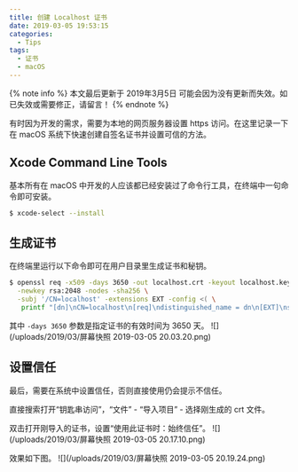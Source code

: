 ```yaml
---
title: 创建 Localhost 证书
date: 2019-03-05 19:53:15
categories:
  - Tips
tags:
  - 证书
  - macOS
---
```


{% note info %}
本文最后更新于 2019年3月5日 可能会因为没有更新而失效。如已失效或需要修正，请留言！
{% endnote %}

有时因为开发的需求，需要为本地的网页服务器设置 https 访问。在这里记录一下在 macOS 系统下快速创建自签名证书并设置可信的方法。

## Xcode Command Line Tools
基本所有在 macOS 中开发的人应该都已经安装过了命令行工具，在终端中一句命令即可安装。
``` bash
$ xcode-select --install
```
<!--more-->
## 生成证书
在终端里运行以下命令即可在用户目录里生成证书和秘钥。
``` bash
$ openssl req -x509 -days 3650 -out localhost.crt -keyout localhost.key \
  -newkey rsa:2048 -nodes -sha256 \
  -subj '/CN=localhost' -extensions EXT -config <( \
   printf "[dn]\nCN=localhost\n[req]\ndistinguished_name = dn\n[EXT]\nsubjectAltName=DNS:localhost\nkeyUsage=digitalSignature\nextendedKeyUsage=serverAuth")
```

其中 `-days 3650` 参数是指定证书的有效时间为 3650 天。
![](/uploads/2019/03/屏幕快照 2019-03-05 20.03.20.png)

## 设置信任
最后，需要在系统中设置信任，否则直接使用仍会提示不信任。

直接搜索打开“钥匙串访问”，“文件” - “导入项目” - 选择刚生成的 crt 文件。

双击打开刚导入的证书，设置“使用此证书时：始终信任”。
![](/uploads/2019/03/屏幕快照 2019-03-05 20.17.10.png)

效果如下图。
![](/uploads/2019/03/屏幕快照 2019-03-05 20.19.24.png)

